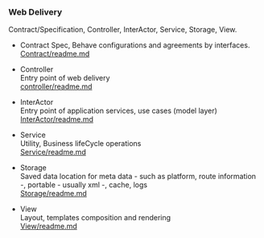 ### Web Delivery

Contract/Specification, Controller, InterActor, Service, Storage, View.


+ Contract 
Spec, Behave configurations and agreements by interfaces.  
[Contract/readme.md](Contract/readme.md)

+ Controller   
Entry point of web delivery  
[controller/readme.md](Controller/readme.md)

+ InterActor  
Entry point of application services, use cases (model layer)  
[InterActor/readme.md](InterActor/readme.md)

+ Service  
Utility, Business lifeCycle operations   
[Service/readme.md](Service/readme.md)


+ Storage  
Saved data location for meta data - such as platform, route information -,  portable - usually xml -, cache, logs   
[Storage/readme.md](Storage/readme.md)


+ View  
Layout, templates composition and rendering  
[View/readme.md](View/readme.md)



   